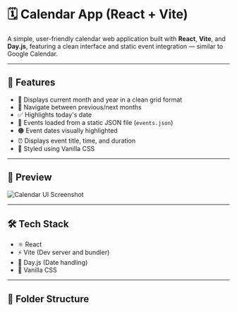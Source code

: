 # 🗓️ Calendar App (React + Vite)

A simple, user-friendly calendar web application built with **React**, **Vite**, and **Day.js**, featuring a clean interface and static event integration — similar to Google Calendar.

---

## 🚀 Features

- 📆 Displays current month and year in a clean grid format
- 🔄 Navigate between previous/next months
- ✅ Highlights today's date
- 📝 Events loaded from a static JSON file (`events.json`)
- 🟠 Event dates visually highlighted
- ⏰ Displays event title, time, and duration
- 🎨 Styled using Vanilla CSS

---

## 📸 Preview

![Calendar UI Screenshot](preview.png) <!-- optional: replace with actual screenshot path or remove -->

---

## 🛠 Tech Stack

- ⚛️ React
- ⚡ Vite (Dev server and bundler)
- 📅 Day.js (Date handling)
- 💅 Vanilla CSS

---

## 📁 Folder Structure

